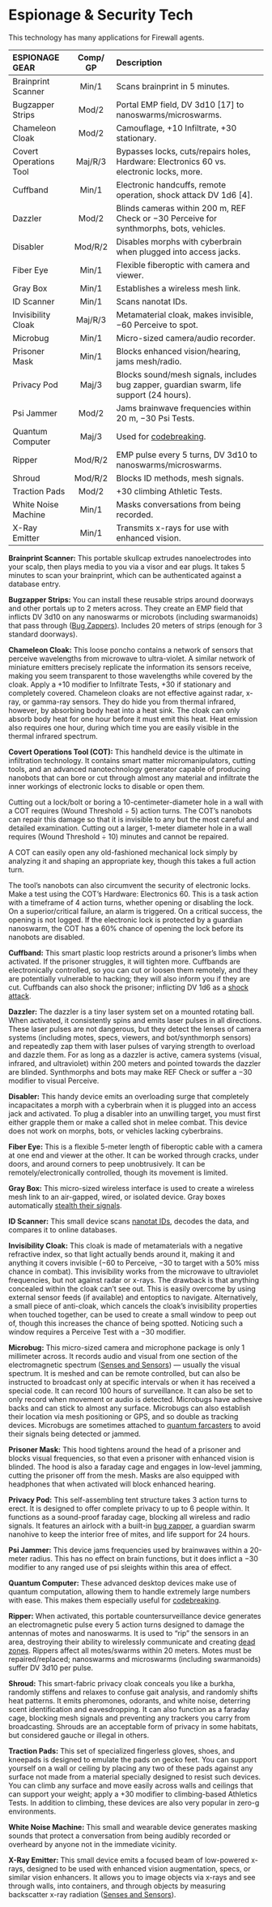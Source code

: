 # Espionage & Security Tech

This technology has many applications for Firewall agents.

| ESPIONAGE GEAR         | Comp/<wbr>GP | Description                                                                                  |
| :--------------------- | :----------: | :------------------------------------------------------------------------------------------- |
| Brainprint Scanner     |    Min/1     | Scans brainprint in 5 minutes.                                                               |
| Bugzapper Strips       |    Mod/2     | Portal EMP field, DV 3d10 \[17\] to nanoswarms/microswarms.                                         |
| Chameleon Cloak        |    Mod/2     | Camouflage, +10 Infiltrate, +30 stationary.                                                  |
| Covert Operations Tool |   Maj/R/3    | Bypasses locks, cuts/repairs holes, Hardware: Electronics 60 vs. electronic locks, more.     |
| Cuffband               |    Min/1     | Electronic handcuffs, remote operation, shock attack DV 1d6 \[4\].                                 |
| Dazzler                |    Mod/2     | Blinds cameras within 200&nbsp;m, REF Check or −30 Perceive for synthmorphs, bots, vehicles. |
| Disabler               |   Mod/R/2    | Disables morphs with cyberbrain when plugged into access jacks.                              |
| Fiber Eye              |    Min/1     | Flexible fiberoptic with camera and viewer.                                                  |
| Gray Box               |    Min/1     | Establishes a wireless mesh link.                                                            |
| ID Scanner             |    Min/1     | Scans nanotat IDs.                                                                           |
| Invisibility Cloak     |   Maj/R/3    | Metamaterial cloak, makes invisible, −60 Perceive to spot.                                   |
| Microbug               |    Min/1     | Micro-sized camera/audio recorder.                                                           |
| Prisoner Mask          |    Min/1     | Blocks enhanced vision/hearing, jams mesh/radio.                                             |
| Privacy Pod            |    Maj/3     | Blocks sound/mesh signals, includes bug zapper, guardian swarm, life support (24 hours).     |
| Psi Jammer             |    Mod/2     | Jams brainwave frequencies within 20&nbsp;m, −30 Psi Tests.                                  |
| Quantum Computer       |    Maj/3     | Used for [codebreaking](../13/05-authentication-and-encryption.md#codebreaking).             |
| Ripper                 |   Mod/R/2    | EMP pulse every 5 turns, DV 3d10 to nanoswarms/microswarms.                                  |
| Shroud                 |   Mod/R/2    | Blocks ID methods, mesh signals.                                                             |
| Traction Pads          |    Mod/2     | +30 climbing Athletic Tests.                                                                 |
| White Noise Machine    |    Min/1     | Masks conversations from being recorded.                                                     |
| X-Ray Emitter          |    Min/1     | Transmits x-rays for use with enhanced vision.                                               |

**Brainprint Scanner:** This portable skullcap extrudes nanoelectrodes into your scalp, then plays media to you via a visor and ear plugs. It takes 5 minutes to scan your brainprint, which can be authenticated against a database entry.

**Bugzapper Strips:** You can install these reusable strips around doorways and other portals up to 2 meters across. They create an EMP field that inflicts DV 3d10 on any nanoswarms or microbots (including swarmanoids) that pass through ([Bug Zappers](../18/03-security-systems.md#bug-zappers)). Includes 20 meters of strips (enough for 3 standard doorways).

**Chameleon Cloak:** This loose poncho contains a network of sensors that perceive wavelengths from microwave to ultra-violet. A similar network of miniature emitters precisely replicate the information its sensors receive, making you seem transparent to those wavelengths while covered by the cloak. Apply a +10 modifier to Infiltrate Tests, +30 if stationary and completely covered. Chameleon cloaks are not effective against radar, x-ray, or gamma-ray sensors. They do hide you from thermal infrared, however, by absorbing body heat into a heat sink. The cloak can only absorb body heat for one hour before it must emit this heat. Heat emission also requires one hour, during which time you are easily visible in the thermal infrared spectrum.

**Covert Operations Tool (COT):** This handheld device is the ultimate in infiltration technology. It contains smart matter micromanipulators, cutting tools, and an advanced nanotechnology generator capable of producing nanobots that can bore or cut through almost any material and infiltrate the inner workings of electronic locks to disable or open them.

Cutting out a lock/bolt or boring a 10-centimeter-diameter hole in a wall with a COT requires (Wound Threshold ÷ 5) action turns. The COT’s nanobots can repair this damage so that it is invisible to any but the most careful and detailed examination. Cutting out a larger, 1-meter diameter hole in a wall requires (Wound Threshold ÷ 10) minutes and cannot be repaired.

A COT can easily open any old-fashioned mechanical lock simply by analyzing it and shaping an appropriate key, though this takes a full action turn.

The tool’s nanobots can also circumvent the security of electronic locks. Make a test using the COT’s Hardware: Electronics 60. This is a task action with a timeframe of 4 action turns, whether opening or disabling the lock. On a superior/critical failure, an alarm is triggered. On a critical success, the opening is not logged. If the electronic lock is protected by a guardian nanoswarm, the COT has a 60% chance of opening the lock before its nanobots are disabled.

**Cuffband:** This smart plastic loop restricts around a prisoner’s limbs when activated. If the prisoner struggles, it will tighten more. Cuffbands are electronically controlled, so you can cut or loosen them remotely, and they are potentially vulnerable to hacking; they will also inform you if they are cut. Cuffbands can also shock the prisoner; inflicting DV 1d6 as a [shock attack](../12/15-special-attacks.md#shock-attacks).

**Dazzler:** The dazzler is a tiny laser system set on a mounted rotating ball. When activated, it consistently spins and emits laser pulses in all directions. These laser pulses are not dangerous, but they detect the lenses of camera systems (including motes, specs, viewers, and bot/synthmorph sensors) and repeatedly zap them with laser pulses of varying strength to overload and dazzle them. For as long as a dazzler is active, camera systems (visual, infrared, and ultraviolet) within 200 meters and pointed towards the dazzler are blinded. Synthmorphs and bots may make REF Check or suffer a −30 modifier to visual Perceive.

**Disabler:** This handy device emits an overloading surge that completely incapacitates a morph with a cyberbrain when it is plugged into an access jack and activated. To plug a disabler into an unwilling target, you must first either grapple them or make a called shot in melee combat. This device does not work on morphs, bots, or vehicles lacking cyberbrains.

**Fiber Eye:** This is a flexible 5-meter length of fiberoptic cable with a camera at one end and viewer at the other. It can be worked through cracks, under doors, and around corners to peep unobtrusively. It can be remotely/electronically controlled, though its movement is limited.

**Gray Box:** This micro-sized wireless interface is used to create a wireless mesh link to an air-gapped, wired, or isolated device. Gray boxes automatically [stealth their signals](../13/04-devices-apps-and-links.md#stealthed-signals).

**ID Scanner:** This small device scans [nanotat IDs](../15/07-identity-systems.md#nanotat-scans), decodes the data, and compares it to online databases.

**Invisibility Cloak:** This cloak is made of metamaterials with a negative refractive index, so that light actually bends around it, making it and anything it covers invisible (−60 to Perceive, −30 to target with a 50% miss chance in combat). This invisibility works from the microwave to ultraviolet frequencies, but not against radar or x-rays. The drawback is that anything concealed within the cloak can’t see out. This is easily overcome by using external sensor feeds (if available) and entoptics to navigate. Alternatively, a small piece of anti-cloak, which cancels the cloak’s invisibility properties when touched together, can be used to create a small window to peep out of, though this increases the chance of being spotted. Noticing such a window requires a Perceive Test with a −30 modifier.

**Microbug:** This micro-sized camera and microphone package is only 1 millimeter across. It records audio and visual from one section of the electromagnetic spectrum ([Senses and Sensors](07-senses-and-sensors.md)) — usually the visual spectrum. It is meshed and can be remote controlled, but can also be instructed to broadcast only at specific intervals or when it has received a special code. It can record 100 hours of surveillance. It can also be set to only record when movement or audio is detected. Microbugs have adhesive backs and can stick to almost any surface. Microbugs can also establish their location via mesh positioning or GPS, and so double as tracking devices. Microbugs are sometimes attached to [quantum farcasters](16-comms-and-mesh-gear.md#quantum-farcasters) to avoid their signals being detected or jammed.

**Prisoner Mask:** This hood tightens around the head of a prisoner and blocks visual frequencies, so that even a prisoner with enhanced vision is blinded. The hood is also a faraday cage and engages in low-level jamming, cutting the prisoner off from the mesh. Masks are also equipped with headphones that when activated will block enhanced hearing.

**Privacy Pod:** This self-assembling tent structure takes 3 action turns to erect. It is designed to offer complete privacy to up to 6 people within. It functions as a sound-proof faraday cage, blocking all wireless and radio signals. It features an airlock with a built-in [bug zapper](../18/03-security-systems.md#bug-zappers), a guardian swarm nanohive to keep the interior free of mites, and life support for 24 hours.

**Psi Jammer:** This device jams frequencies used by brainwaves within a 20-meter radius. This has no effect on brain functions, but it does inflict a −30 modifier to any ranged use of psi sleights within this area of effect.

**Quantum Computer:** These advanced desktop devices make use of quantum computation, allowing them to handle extremely large numbers with ease. This makes them especially useful for [codebreaking](../13/05-authentication-and-encryption.md#codebreaking).

**Ripper:** When activated, this portable countersurveillance device generates an electromagnetic pulse every 5 action turns designed to damage the antennas of motes and nanoswarms. It is used to “rip” the sensors in an area, destroying their ability to wirelessly communicate and creating [dead zones](../13/19-surveillance-hacking.md#dead-zones). Rippers affect all motes/swarms within 20 meters. Motes must be repaired/replaced; nanoswarms and microswarms (including swarmanoids) suffer DV 3d10 per pulse.

**Shroud:** This smart-fabric privacy cloak conceals you like a burkha, randomly stiffens and relaxes to confuse gait analysis, and randomly shifts heat patterns. It emits pheromones, odorants, and white noise, deterring scent identification and eavesdropping. It can also function as a faraday cage, blocking mesh signals and preventing any trackers you carry from broadcasting. Shrouds are an acceptable form of privacy in some habitats, but considered gauche or illegal in others.

**Traction Pads:** This set of specialized fingerless gloves, shoes, and kneepads is designed to emulate the pads on gecko feet. You can support yourself on a wall or ceiling by placing any two of these pads against any surface not made from a material specially designed to resist such devices. You can climb any surface and move easily across walls and ceilings that can support your weight; apply a +30 modifier to climbing-based Athletics Tests. In addition to climbing, these devices are also very popular in zero-g environments.

**White Noise Machine:** This small and wearable device generates masking sounds that protect a conversation from being audibly recorded or overheard by anyone not in the immediate vicinity.

**X-Ray Emitter:** This small device emits a focused beam of low-powered x-rays, designed to be used with enhanced vision augmentation, specs, or similar vision enhancers. It allows you to image objects via x-rays and see through walls, into containers, and through objects by measuring backscatter x-ray radiation ([Senses and Sensors](07-senses-and-sensors.md)).
